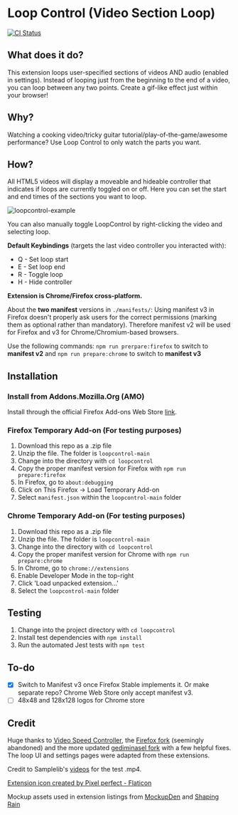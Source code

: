 # Loop Control (Video Section Loop)

[![CI Status](https://github.com/aprestoes/loopcontrol/actions/workflows/CI.yml/badge.svg)](https://github.com/aprestoes/loopcontrol/actions/workflows/CI.yml)

## What does it do?

This extension loops user-specified sections of videos AND audio (enabled in settings). Instead of looping just from the beginning to the end of a video, you can loop between any two points. Create a gif-like effect just within your browser!

## Why?

Watching a cooking video/tricky guitar tutorial/play-of-the-game/awesome performance? Use Loop Control to only watch the parts you want.

## How?

All HTML5 videos will display a moveable and hideable controller that indicates if loops are currently toggled on or off. Here you can set the start and end times of the sections you want to loop.

![loopcontrol-example](https://user-images.githubusercontent.com/47873094/193581311-85428290-7c9f-4977-9e14-cbf74c44b748.gif)

You can also manually toggle LoopControl by right-clicking the video and selecting loop.

**Default Keybindings** (targets the last video controller you interacted with):
- Q - Set loop start
- E - Set loop end
- R - Toggle loop
- H - Hide controller

**Extension is Chrome/Firefox cross-platform.**

About the **two manifest** versions in `./manifests/`: Using manifest v3 in Firefox doesn't properly ask users for the correct permissions (marking them as optional rather than mandatory). Therefore manifest v2 will be used for Firefox and v3 for Chrome/Chromium-based browsers.

Use the following commands: `npm run prerpare:firefox` to switch to **manifest v2** and `npm run prepare:chrome` to switch to **manifest v3**

## Installation

### Install from Addons.Mozilla.Org (AMO)

Install through the official Firefox Add-ons Web Store [link](https://addons.mozilla.org/en-CA/firefox/addon/loopcontrol/).

### Firefox Temporary Add-on (For testing purposes)

1. Download this repo as a .zip file
2. Unzip the file. The folder is `loopcontrol-main`
3. Change into the directory with `cd loopcontrol`
4. Copy the proper manifest version for Firefox with `npm run prepare:firefox`
5. In Firefox, go to `about:debugging`
6. Click on This Firefox -> Load Temporary Add-on
7. Select `manifest.json` within the `loopcontrol-main` folder

### Chrome Temporary Add-on (For testing purposes)

1. Download this repo as a .zip file
2. Unzip the file. The folder is `loopcontrol-main`
3. Change into the directory with `cd loopcontrol`
4. Copy the proper manifest version for Chrome with `npm run prepare:chrome`
5. In Chrome, go to `chrome://extensions`
6. Enable Developer Mode in the top-right
7. Click 'Load unpacked extension...'
8. Select the `loopcontrol-main` folder

## Testing

1. Change into the project directory with `cd loopcontrol`
2. Install test dependencies with `npm install`
3. Run the automated Jest tests with `npm test`

## To-do

-   [x] Switch to Manifest v3 once Firefox Stable implements it. Or make separate repo? Chrome Web Store only accept manifest v3.
-   [ ] 48x48 and 128x128 logos for Chrome store

## Credit

Huge thanks to [Video Speed Controller](https://github.com/igrigorik/videospeed), the [Firefox fork](https://github.com/codebicycle/videospeed) (seemingly abandoned) and the more updated [gediminasel fork](https://github.com/gediminasel/videospeed-firefox) with a few helpful fixes. The loop UI and settings pages were adapted from these extensions.

Credit to Samplelib's [videos](https://samplelib.com/sample-mp4.html) for the test .mp4.

<a href="https://www.flaticon.com/free-icons/update" title="update icons">Extension icon created by Pixel perfect - Flaticon</a>

Mockup assets used in extension listings from [MockupDen](https://mockupden.com) and [Shaping Rain](https://shapingrain.com)
